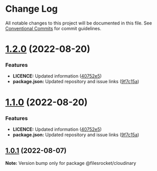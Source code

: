 # Change Log

All notable changes to this project will be documented in this file.
See [Conventional Commits](https://conventionalcommits.org) for commit guidelines.

# [1.2.0](https://github.com/Filesrocket/filesrocket/compare/v1.0.1...v1.2.0) (2022-08-20)


### Features

* **LICENCE:** Updated information ([40752e5](https://github.com/Filesrocket/filesrocket/commit/40752e5687f62377382badb9550d78a474460350))
* **package.json:** Updated repository and issue links ([9f7c15a](https://github.com/Filesrocket/filesrocket/commit/9f7c15a3f7f79e9f7b3d552ddb5630c646e982de))





# [1.1.0](https://github.com/Filesrocket/filesrocket/compare/v1.0.1...v1.1.0) (2022-08-20)


### Features

* **LICENCE:** Updated information ([40752e5](https://github.com/Filesrocket/filesrocket/commit/40752e5687f62377382badb9550d78a474460350))
* **package.json:** Updated repository and issue links ([9f7c15a](https://github.com/Filesrocket/filesrocket/commit/9f7c15a3f7f79e9f7b3d552ddb5630c646e982de))






## [1.0.1](https://github.com/Filesrocket/filesrocket-cloudinary/compare/v1.0.0...v1.0.1) (2022-08-07)

**Note:** Version bump only for package @filesrocket/cloudinary
